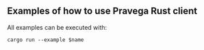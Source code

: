 ## Examples of how to use Pravega Rust client

All examples can be executed with:
```
cargo run --example $name
```

